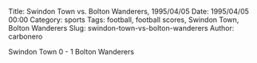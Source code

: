 Title: Swindon Town vs. Bolton Wanderers, 1995/04/05
Date: 1995/04/05 00:00
Category: sports
Tags: football, football scores, Swindon Town, Bolton Wanderers
Slug: swindon-town-vs-bolton-wanderers
Author: carbonero


Swindon Town 0 - 1 Bolton Wanderers
